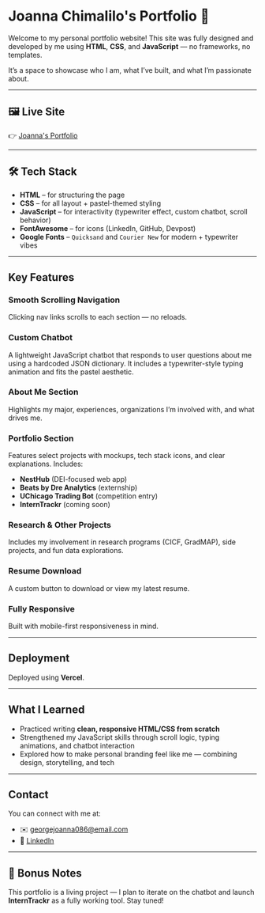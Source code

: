 # Joanna Chimalilo's Portfolio 🌸

Welcome to my personal portfolio website! This site was fully designed and developed by me using **HTML**, **CSS**, and **JavaScript** — no frameworks, no templates.

It’s a space to showcase who I am, what I’ve built, and what I’m passionate about.

---

## 🖼 Live Site  
👉 [Joanna's Portfolio](https://joannaportfolio.vercel.app/)

---

## 🛠️ Tech Stack

- **HTML** – for structuring the page
- **CSS** – for all layout + pastel-themed styling
- **JavaScript** – for interactivity (typewriter effect, custom chatbot, scroll behavior)
- **FontAwesome** – for icons (LinkedIn, GitHub, Devpost)
- **Google Fonts** – `Quicksand` and `Courier New` for modern + typewriter vibes

---

## Key Features

### Smooth Scrolling Navigation  
Clicking nav links scrolls to each section — no reloads.

### Custom Chatbot  
A lightweight JavaScript chatbot that responds to user questions about me using a hardcoded JSON dictionary. It includes a typewriter-style typing animation and fits the pastel aesthetic.

### About Me Section  
Highlights my major, experiences, organizations I’m involved with, and what drives me.

###  Portfolio Section  
Features select projects with mockups, tech stack icons, and clear explanations. Includes:
- **NestHub** (DEI-focused web app)
- **Beats by Dre Analytics** (externship)
- **UChicago Trading Bot** (competition entry)
- **InternTrackr** (coming soon)

### Research & Other Projects  
Includes my involvement in research programs (CICF, GradMAP), side projects, and fun data explorations.

###  Resume Download  
A custom button to download or view my latest resume.

### Fully Responsive  
Built with mobile-first responsiveness in mind.

---

## Deployment

Deployed using **Vercel**.

---

## What I Learned

- Practiced writing **clean, responsive HTML/CSS from scratch**
- Strengthened my JavaScript skills through scroll logic, typing animations, and chatbot interaction
- Explored how to make personal branding feel like me — combining design, storytelling, and tech

---

## Contact

You can connect with me at:
- ✉️ georgejoanna086@email.com  
- 💼 [LinkedIn](https://linkedin.com/in/yourusername)  

---

## 🧠 Bonus Notes

This portfolio is a living project — I plan to iterate on the chatbot and launch **InternTrackr** as a fully working tool. Stay tuned!

